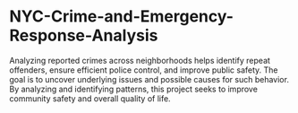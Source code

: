 # NYC-Crime-and-Emergency-Response-Analysis
Analyzing reported crimes across neighborhoods helps identify repeat offenders, ensure efficient police control, and improve public safety. The goal is to uncover underlying issues and possible causes for such behavior. By analyzing and identifying patterns, this project seeks to improve community safety and overall quality of life.
